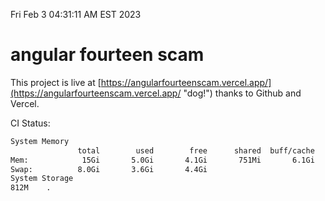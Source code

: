 Fri Feb  3 04:31:11 AM EST 2023

# angular fourteen scam


This project is live at [https://angularfourteenscam.vercel.app/](https://angularfourteenscam.vercel.app/ "dog!") thanks to Github and Vercel.

CI Status: 

```bash
System Memory
               total        used        free      shared  buff/cache   available
Mem:            15Gi       5.0Gi       4.1Gi       751Mi       6.1Gi       9.2Gi
Swap:          8.0Gi       3.6Gi       4.4Gi
System Storage
812M	.
```
